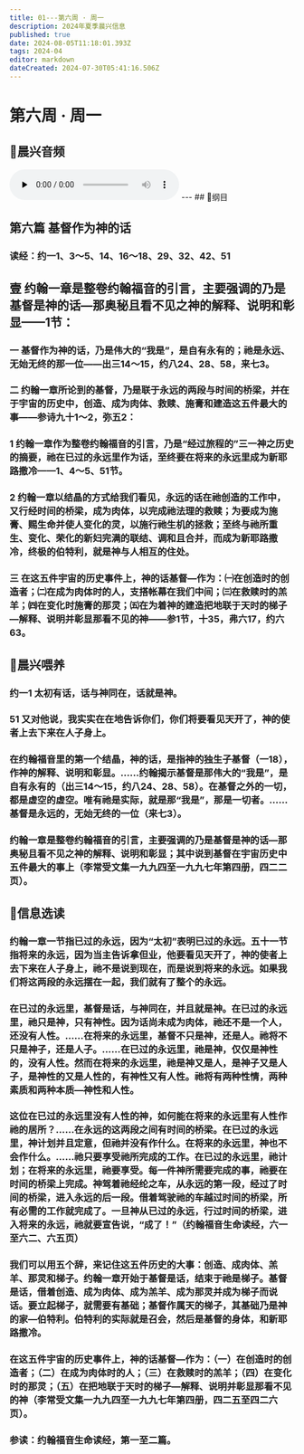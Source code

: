 ```yaml
---
title: 01---第六周 · 周一
description: 2024年夏季晨兴信息
published: true
date: 2024-08-05T11:18:01.393Z
tags: 2024-04
editor: markdown
dateCreated: 2024-07-30T05:41:16.506Z
---
```


# 第六周 · 周一
## 🎵晨兴音频
<audio id="audio" controls="" preload="none">
      <source id="mp3" src="/2024-04/week6/week6day1.mp3">
</audio>
---
## 📖纲目

## 第六篇    基督作为神的话

### 读经：约一1、3～5、14、16～18、29、32、42、51

## 壹    约翰一章是整卷约翰福音的引言，主要强调的乃是基督是神的话—那奥秘且看不见之神的解释、说明和彰显——1节：

### 一    基督作为神的话，乃是伟大的“我是”，是自有永有的；祂是永远、无始无终的那一位——出三14～15，约八24、28、58，来七3。

### 二    约翰一章所论到的基督，乃是联于永远的两段与时间的桥梁，并在于宇宙的历史中，创造、成为肉体、救赎、施膏和建造这五件最大的事——参诗九十1～2，弥五2：

### 1    约翰一章作为整卷约翰福音的引言，乃是“经过旅程的”三一神之历史的摘要，祂在已过的永远里作为话，至终要在将来的永远里成为新耶路撒冷——1、4～5、51节。

### 2    约翰一章以结晶的方式给我们看见，永远的话在祂创造的工作中，又行经时间的桥梁，成为肉体，以完成祂法理的救赎；为要成为施膏、赐生命并使人变化的灵，以施行祂生机的拯救；至终与祂所重生、变化、荣化的新妇完满的联结、调和且合并，而成为新耶路撒冷，终极的伯特利，就是神与人相互的住处。

### 三    在这五件宇宙的历史事件上，神的话基督—作为：㈠在创造时的创造者；㈡在成为肉体时的人，支搭帐幕在我们中间；㈢在救赎时的羔羊；㈣在变化时施膏的那灵；㈤在为着神的建造把地联于天时的梯子—解释、说明并彰显那看不见的神——参1节，十35，弗六17，约六63。

## 📖晨兴喂养

### 约一1    太初有话，话与神同在，话就是神。

### 51    又对他说，我实实在在地告诉你们，你们将要看见天开了，神的使者上去下来在人子身上。

### 在约翰福音里的第一个结晶，神的话，是指神的独生子基督（一18），作神的解释、说明和彰显。……约翰揭示基督是那伟大的“我是”，是自有永有的（出三14～15，约八24、28、58）。在基督之外的一切，都是虚空的虚空。唯有祂是实际，就是那“我是”，那是一切者。……基督是永远的，无始无终的一位（来七3）。

### 约翰一章是整卷约翰福音的引言，主要强调的乃是基督是神的话—那奥秘且看不见之神的解释、说明和彰显；其中说到基督在宇宙历史中五件最大的事上（李常受文集一九九四至一九九七年第四册，四二二页）。

## 📖信息选读

### 约翰一章一节指已过的永远，因为“太初”表明已过的永远。五十一节指将来的永远，因为当主告诉拿但业，他要看见天开了，神的使者上去下来在人子身上，祂不是说到现在，而是说到将来的永远。如果我们将这两段的永远摆在一起，我们就有了整个的永远。

### 在已过的永远里，基督是话，与神同在，并且就是神。在已过的永远里，祂只是神，只有神性。因为话尚未成为肉体，祂还不是一个人，还没有人性。……在将来的永远里，基督不只是神，还是人。祂将不只是神子，还是人子。……在已过的永远里，祂是神，仅仅是神性的，没有人性。然而在将来的永远里，祂是神又是人，是神子又是人子，是神性的又是人性的，有神性又有人性。祂将有两种性情，两种素质和两种本质—神性和人性。

### 这位在已过的永远里没有人性的神，如何能在将来的永远里有人性作祂的居所？……在永远的这两段之间有时间的桥梁。在已过的永远里，神计划并且定意，但祂并没有作什么。在将来的永远里，神也不会作什么。……祂只要享受祂所完成的工作。在已过的永远里，祂计划；在将来的永远里，祂要享受。每一件神所需要完成的事，祂要在时间的桥梁上完成。神驾着祂经纶之车，从永远的第一段，经过了时间的桥梁，进入永远的后一段。借着驾驶祂的车越过时间的桥梁，所有必需的工作就完成了。一旦神从已过的永远，行过时间的桥梁，进入将来的永远，祂就要宣告说，“成了！”（约翰福音生命读经，六一至六二、六五页）

### 我们可以用五个辞，来记住这五件历史的大事：创造、成肉体、羔羊、那灵和梯子。约翰一章开始于基督是话，结束于祂是梯子。基督是话，借着创造、成为肉体、成为羔羊、成为那灵并成为梯子而说话。要立起梯子，就需要有基础；基督作属天的梯子，其基础乃是神的家—伯特利。伯特利的实际就是召会，然后是基督的身体，和新耶路撒冷。

### 在这五件宇宙的历史事件上，神的话基督—作为：（一）在创造时的创造者；（二）在成为肉体时的人；（三）在救赎时的羔羊；（四）在变化时的那灵；（五）在把地联于天时的梯子—解释、说明并彰显那看不见的神（李常受文集一九九四至一九九七年第四册，四二五至四二六页）。

### 参读：约翰福音生命读经，第一至二篇。
<!-- Google tag (gtag.js) -->
<script async src="https://www.googletagmanager.com/gtag/js?id=G-1P8709Z16T"></script>
<script>
  window.dataLayer = window.dataLayer || [];
  function gtag(){dataLayer.push(arguments);}
  gtag('js', new Date());

  gtag('config', 'G-1P8709Z16T');
</script>
